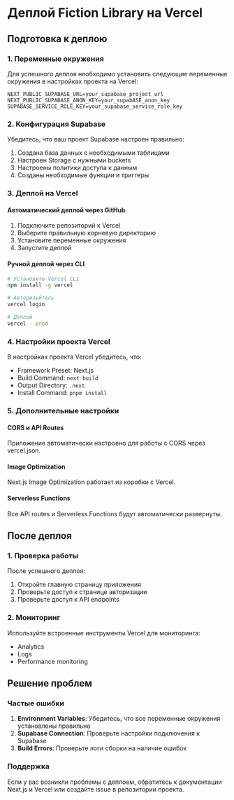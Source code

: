 # Деплой Fiction Library на Vercel

## Подготовка к деплою

### 1. Переменные окружения

Для успешного деплоя необходимо установить следующие переменные окружения в настройках проекта на Vercel:

```
NEXT_PUBLIC_SUPABASE_URL=your_supabase_project_url
NEXT_PUBLIC_SUPABASE_ANON_KEY=your_supabASE_anon_key
SUPABASE_SERVICE_ROLE_KEY=your_supabase_service_role_key
```

### 2. Конфигурация Supabase

Убедитесь, что ваш проект Supabase настроен правильно:

1. Создана база данных с необходимыми таблицами
2. Настроен Storage с нужными buckets
3. Настроены политики доступа к данным
4. Созданы необходимые функции и триггеры

### 3. Деплой на Vercel

#### Автоматический деплой через GitHub

1. Подключите репозиторий к Vercel
2. Выберите правильную корневую директорию
3. Установите переменные окружения
4. Запустите деплой

#### Ручной деплой через CLI

```bash
# Установите Vercel CLI
npm install -g vercel

# Авторизуйтесь
vercel login

# Деплой
vercel --prod
```

### 4. Настройки проекта Vercel

В настройках проекта Vercel убедитесь, что:

- Framework Preset: Next.js
- Build Command: `next build`
- Output Directory: `.next`
- Install Command: `pnpm install`

### 5. Дополнительные настройки

#### CORS и API Routes

Приложение автоматически настроено для работы с CORS через vercel.json.

#### Image Optimization

Next.js Image Optimization работает из коробки с Vercel.

#### Serverless Functions

Все API routes и Serverless Functions будут автоматически развернуты.

## После деплоя

### 1. Проверка работы

После успешного деплоя:

1. Откройте главную страницу приложения
2. Проверьте доступ к странице авторизации
3. Проверьте доступ к API endpoints

### 2. Мониторинг

Используйте встроенные инструменты Vercel для мониторинга:

- Analytics
- Logs
- Performance monitoring

## Решение проблем

### Частые ошибки

1. **Environment Variables**: Убедитесь, что все переменные окружения установлены правильно
2. **Supabase Connection**: Проверьте настройки подключения к Supabase
3. **Build Errors**: Проверьте логи сборки на наличие ошибок

### Поддержка

Если у вас возникли проблемы с деплоем, обратитесь к документации Next.js и Vercel или создайте issue в репозитории проекта.